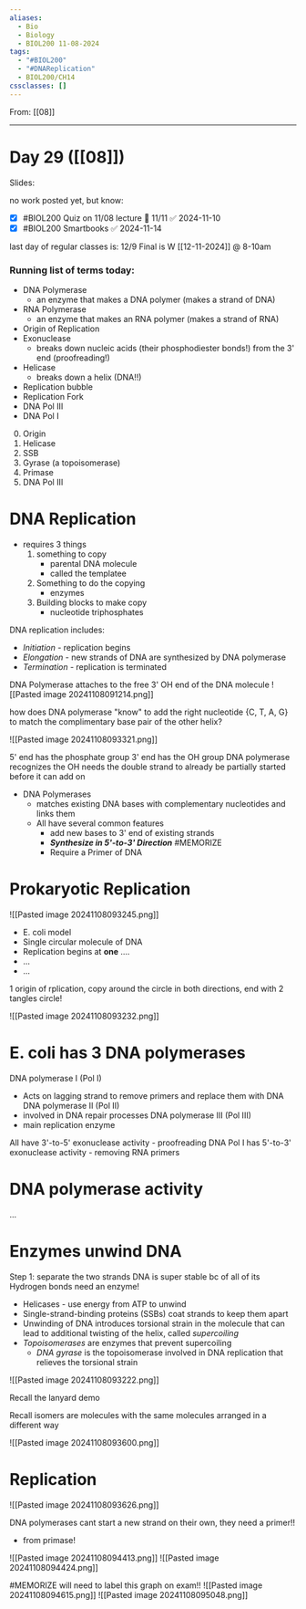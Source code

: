 ```yaml
---
aliases:
  - Bio
  - Biology
  - BIOL200 11-08-2024
tags:
  - "#BIOL200"
  - "#DNAReplication"
  - BIOL200/CH14
cssclasses: []
---
```

From: [[08]]

------
# Day 29 ([[08]]) 

Slides: 

no work posted yet, but know:
- [x] #BIOL200 Quiz on 11/08 lecture 📅 11/11 ✅ 2024-11-10
- [x] #BIOL200 Smartbooks ✅ 2024-11-14

last day of regular classes is: 12/9
Final is W [[12-11-2024]] @ 8-10am

### Running list of terms today:
- DNA Polymerase
	- an enzyme that makes a DNA polymer (makes a strand of DNA)
- RNA Polymerase
	- an enzyme that makes an RNA polymer (makes a strand of RNA)
- Origin of Replication
- Exonuclease
	- breaks down nucleic acids (their phosphodiester bonds!) from the 3' end (proofreading!)
- Helicase
	- breaks down a helix (DNA!!)
- Replication bubble
- Replication Fork
- DNA Pol III
- DNA Pol I


0) Origin
1) Helicase
2) SSB
3) Gyrase (a topoisomerase)
4) Primase
5) DNA Pol III
# DNA Replication
- requires 3 things
	1. something to copy
		- parental DNA molecule
		- called the templatee
	2. Something to do the copying
		- enzymes
	3. Building blocks to make copy
		- nucleotide triphosphates

DNA replication includes:
- *Initiation* - replication begins
- *Elongation* - new strands of DNA are synthesized by DNA polymerase
- *Termination* - replication is terminated

DNA Polymerase attaches to the free 3' OH end of the DNA molecule
![[Pasted image 20241108091214.png]]

how does DNA polymerase "know" to add the right nucleotide  {C, T, A, G} to match the complimentary base pair of the other helix?


![[Pasted image 20241108093321.png]]

5' end has the phosphate group
3' end has the OH group
	DNA polymerase recognizes the OH
	needs the double strand to already be partially started before it can add on

* DNA Polymerases
	* matches existing DNA bases with complementary nucleotides and links them
	* All have several common features
		* add new bases to 3' end of existing strands
		* ***Synthesize in 5'-to-3' Direction*** #MEMORIZE 
		* Require a Primer of DNA

# Prokaryotic Replication
![[Pasted image 20241108093245.png]]

* E. coli model
* Single circular molecule of DNA
* Replication begins at **one** ....
* ...
* ...

1 origin of rplication, copy around the circle in both directions, end with 2 tangles circle!

![[Pasted image 20241108093232.png]]

# E. coli has 3 DNA polymerases
DNA polymerase I (Pol I)
- Acts on lagging strand to remove primers and replace them with DNA
DNA polymerase II (Pol II)
- involved in DNA repair processes
DNA polymerase III (Pol III)
- main replication enzyme

All have 3'-to-5' exonuclease activity - proofreading
DNA Pol I has 5'-to-3' exonuclease activity - removing RNA primers

# DNA polymerase activity
...

# Enzymes unwind DNA
Step 1: separate the two strands
	DNA is super stable bc of all of its Hydrogen bonds
	need an enzyme!
	
- Helicases - use energy from ATP to unwind 
- Single-strand-binding proteins (SSBs) coat strands to keep them apart
- Unwinding of DNA introduces torsional strain in the molecule that can lead to additional twisting of the helix, called *supercoiling*
- *Topoisomerases* are enzymes that prevent supercoiling
	- *DNA gyrase* is the topoisomerase involved in DNA replication that relieves the torsional strain

![[Pasted image 20241108093222.png]]

Recall the lanyard demo

Recall isomers are molecules with the same molecules arranged in a different way

![[Pasted image 20241108093600.png]]

# Replication
![[Pasted image 20241108093626.png]]

DNA polymerases cant start a new strand on their own, they need a primer!!
- from primase!

![[Pasted image 20241108094413.png]]
![[Pasted image 20241108094424.png]]


#MEMORIZE  will need to label this graph on exam!!
![[Pasted image 20241108094615.png]]
![[Pasted image 20241108095048.png]]
